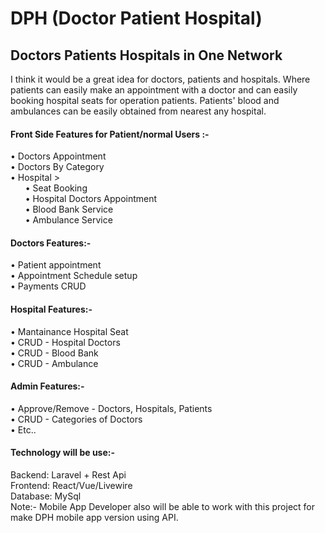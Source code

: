 # DPH (Doctor Patient Hospital)
## Doctors Patients Hospitals in One Network
I think it would be a great idea for doctors, patients and hospitals. Where patients can easily make an appointment with a doctor and can easily booking hospital seats for operation patients. Patients' blood and ambulances can be easily obtained from nearest any hospital.
#### Front Side Features for Patient/normal Users :-
• Doctors Appointment <br/>
• Doctors By Category  <br/>
• Hospital > <br/>
		&nbsp;&nbsp;&nbsp;&nbsp;&nbsp;&nbsp;• Seat Booking <br/>
		&nbsp;&nbsp;&nbsp;&nbsp;&nbsp;&nbsp;• Hospital Doctors Appointment <br/>
		&nbsp;&nbsp;&nbsp;&nbsp;&nbsp;&nbsp;• Blood Bank Service <br/>
		&nbsp;&nbsp;&nbsp;&nbsp;&nbsp;&nbsp;• Ambulance Service <br/>

#### Doctors Features:- 
• Patient appointment <br/>
• Appointment Schedule setup <br/>
• Payments CRUD <br/>

#### Hospital Features:-
• Mantainance Hospital Seat <br/>
• CRUD - Hospital Doctors <br/>
• CRUD - Blood Bank <br/>
• CRUD - Ambulance <br/>

#### Admin Features:-
• Approve/Remove - Doctors, Hospitals, Patients <br/>
• CRUD - Categories of Doctors <br/>
• Etc.. <br/>

#### Technology will be use:-
  Backend: Laravel + Rest Api <br/>
	Frontend: React/Vue/Livewire <br/>
	Database: MySql <br/>
	Note:- Mobile App Developer also will be able to work with this project for make DPH mobile app version using API.
